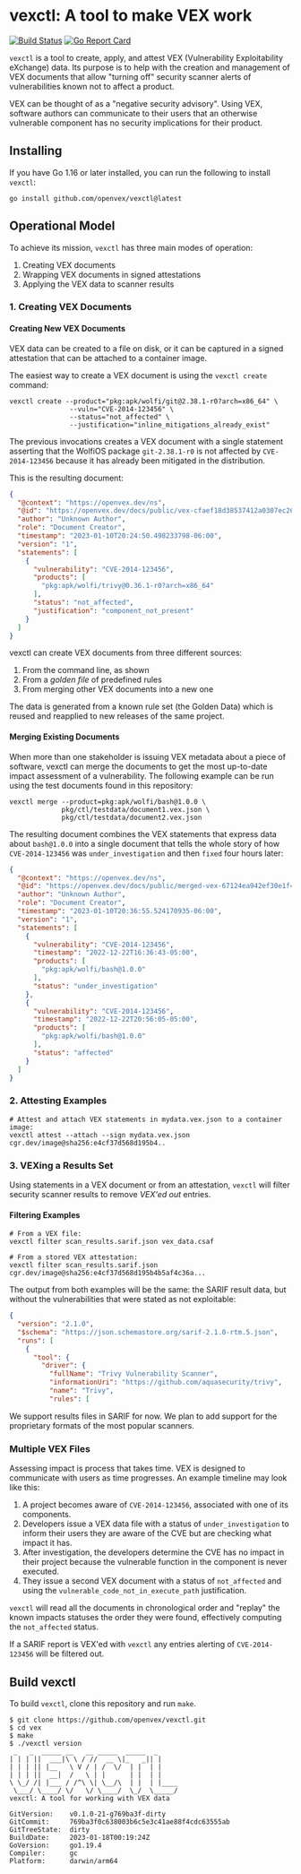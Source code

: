 # vexctl: A tool to make VEX work

[![Build Status](https://github.com/openvex/vexctl/actions/workflows/ci-build-test.yaml/badge.svg?branch=main)](https://github.com/openvex/vexctl/actions/workflows/ci-build-test.yaml?query=branch%3Amain)
[![Go Report Card](https://goreportcard.com/badge/github.com/openvex/vexctl)](https://goreportcard.com/report/github.com/openvex/vexctl)

`vexctl` is a tool to create, apply, and attest VEX (Vulnerability Exploitability
eXchange) data. Its purpose is to help with the creation and management of
VEX documents that allow "turning off" security scanner alerts of vulnerabilities
known not to affect a product.

VEX can be thought of as a "negative security advisory". Using VEX, software authors
can communicate to their users that an otherwise vulnerable component has no security
implications for their product.

## Installing

If you have Go 1.16 or later installed, you can run the following to install `vexctl`:
```console
go install github.com/openvex/vexctl@latest
```

## Operational Model

To achieve its mission, `vexctl` has three main modes of operation:

1. Creating VEX documents
2. Wrapping VEX documents in signed attestations
3. Applying the VEX data to scanner results

### 1. Creating VEX Documents

#### Creating New VEX Documents

VEX data can be created to a file on disk, or it can be captured in a
signed attestation that can be attached to a container image.

The easiest way to create a VEX document is using the `vexctl create` command:

```
vexctl create --product="pkg:apk/wolfi/git@2.38.1-r0?arch=x86_64" \
               --vuln="CVE-2014-123456" \
               --status="not_affected" \
               --justification="inline_mitigations_already_exist"
```


The previous invocations creates a VEX document with a single statement asserting
that the WolfiOS package `git-2.38.1-r0` is not affected by `CVE-2014-123456` because
it has already been mitigated in the distribution.

This is the resulting document:

```json
{
  "@context": "https://openvex.dev/ns",
  "@id": "https://openvex.dev/docs/public/vex-cfaef18d38537412a0307ec266bed56aa88fa58b7c1f2c6b8c9ef997028ba4bd",
  "author": "Unknown Author",
  "role": "Document Creator",
  "timestamp": "2023-01-10T20:24:50.498233798-06:00",
  "version": "1",
  "statements": [
    {
      "vulnerability": "CVE-2014-123456",
      "products": [
        "pkg:apk/wolfi/trivy@0.36.1-r0?arch=x86_64"
      ],
      "status": "not_affected",
      "justification": "component_not_present"
    }
  ]
}

```

vexctl can create VEX documents from three different sources:

1. From the command line, as shown
2. From a _golden file_ of predefined rules
3. From merging other VEX documents into a new one

The data is generated from a known rule set (the Golden Data) which is
reused and reapplied to new releases of the same project.

#### Merging Existing Documents

When more than one stakeholder is issuing VEX metadata about a piece of software,
vexctl can merge the documents to get the most up-to-date impact assessment of
a vulnerability. The following example can be run using the test documents found
in this repository:

```
vexctl merge --product=pkg:apk/wolfi/bash@1.0.0 \
             pkg/ctl/testdata/document1.vex.json \
             pkg/ctl/testdata/document2.vex.json
```
The resulting document combines the VEX statements that express data about
`bash@1.0.0` into a single document that tells the whole story of how `CVE-2014-123456`
was `under_investigation` and then `fixed` four hours later:

```json
{
  "@context": "https://openvex.dev/ns",
  "@id": "https://openvex.dev/docs/public/merged-vex-67124ea942ef30e1f42f3f2bf405fbbc4f5a56e6e87684fc5cd957212fa3e025",
  "author": "Unknown Author",
  "role": "Document Creator",
  "timestamp": "2023-01-10T20:36:55.524170935-06:00",
  "version": "1",
  "statements": [
    {
      "vulnerability": "CVE-2014-123456",
      "timestamp": "2022-12-22T16:36:43-05:00",
      "products": [
        "pkg:apk/wolfi/bash@1.0.0"
      ],
      "status": "under_investigation"
    },
    {
      "vulnerability": "CVE-2014-123456",
      "timestamp": "2022-12-22T20:56:05-05:00",
      "products": [
        "pkg:apk/wolfi/bash@1.0.0"
      ],
      "status": "affected"
    }
  ]
}

```

### 2. Attesting Examples

```shell
# Attest and attach VEX statements in mydata.vex.json to a container image:
vexctl attest --attach --sign mydata.vex.json cgr.dev/image@sha256:e4cf37d568d195b4..
```

### 3. VEXing a Results Set

Using statements in a VEX document or from an attestation, `vexctl` will filter
security scanner results to remove _VEX'ed out_ entries.

#### Filtering Examples

```shell
# From a VEX file:
vexctl filter scan_results.sarif.json vex_data.csaf

# From a stored VEX attestation:
vexctl filter scan_results.sarif.json cgr.dev/image@sha256:e4cf37d568d195b4b5af4c36a...
```

The output from both examples will be the same: the SARIF result data, but
without the vulnerabilities that were stated as not exploitable:

```json
{
  "version": "2.1.0",
  "$schema": "https://json.schemastore.org/sarif-2.1.0-rtm.5.json",
  "runs": [
    {
      "tool": {
        "driver": {
          "fullName": "Trivy Vulnerability Scanner",
          "informationUri": "https://github.com/aquasecurity/trivy",
          "name": "Trivy",
          "rules": [

```

We support results files in SARIF for now. We plan to add support for the
proprietary formats of the most popular scanners.

### Multiple VEX Files

Assessing impact is process that takes time. VEX is designed to
communicate with users as time progresses. An example timeline may look like
this:

1. A project becomes aware of `CVE-2014-123456`, associated with one of its components.
2. Developers issue a VEX data file with a status of `under_investigation` to
inform their users they are aware of the CVE but are checking what impact it has.
3. After investigation, the developers determine the CVE has no impact
in their project because the vulnerable function in the component is never executed.
4. They issue a second VEX document with a status of `not_affected` and using
the `vulnerable_code_not_in_execute_path` justification.

`vexctl` will read all the documents in chronological order and "replay" the
known impacts statuses the order they were found, effectively computing the
`not_affected` status.

If a SARIF report is VEX'ed with `vexctl` any entries alerting of `CVE-2014-123456`
will be filtered out.

## Build vexctl

To build `vexctl`, clone this repository and run `make`.

```console
$ git clone https://github.com/openvex/vexctl.git
$ cd vex
$ make
$ ./vexctl version
 _   _  _____ __   __ _____  _____  _
| | | ||  ___|\ \ / //  __ \|_   _|| |
| | | || |__   \ V / | /  \/  | |  | |
| | | ||  __|  /   \ | |      | |  | |
\ \_/ /| |___ / /^\ \| \__/\  | |  | |____
 \___/ \____/ \/   \/ \____/  \_/  \_____/
vexctl: A tool for working with VEX data

GitVersion:    v0.1.0-21-g769ba3f-dirty
GitCommit:     769ba3f0c638003b6c5e3c41ae88f4cdc63555ab
GitTreeState:  dirty
BuildDate:     2023-01-18T00:19:24Z
GoVersion:     go1.19.4
Compiler:      gc
Platform:      darwin/arm64

```
